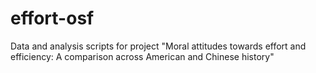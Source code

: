 # effort-osf
Data and analysis scripts for project "Moral attitudes towards effort and efficiency: A comparison across American and Chinese history"
